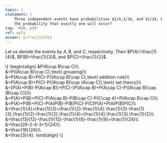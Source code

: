 ```yaml
---
topic: 1
statement: |
    Three independent events have probabilities $1/4,1/3$, and $1/2$. What is
    the probability that exactly one will occur?
tag: '#28, p29'
ref: epfa 
answer: $\frac{3}{4}$
---
```

Let us denote the events by $A,B$, and $C$, respectively. Then $P(A)=\frac{1}{4}$, $P(B)=\frac{1}{3}$, and $P(C)=\frac{1}{2}$. 

\\[
\begin{align}
&P(A\cup B\cup C)\\\\\
&=P((A\cup B)\cup C),\text{ grouping}\\\\\
&=P(A\cup B)+P(C)-P((A\cup B)\cap C),\text{ addition rule}\\\\\
&=P(A\cup B)+P(C)-P((A\cap B)\cup (A\cap C)),\text{ set theory}\\\\\
&=[P(A)+P(B)-P(A\cap B)]+P(C)-[P(A\cap B)+P(A\cap C)-P((A\cap B)\cap (B\cap C))]\\\\\
&=P(A)+P(B)+P(C)-P(A\cap B)-P(B\cap C)-P(C\cap A)+P(A\cap B\cap C)\\\\\
&=P(A)+P(B)+P(C)-P(A)P(B)-P(B)P(C)-P(C)P(A)+P(A)P(B)P(C)\\\\\
&=\frac{1}{4}+\frac{1}{3}+\frac{1}{2}-\frac{1}{4}.\frac{1}{3}-\frac{1}{3}.\frac{1}{2}-\frac{1}{2}.\frac{1}{4}+\frac{1}{4}.\frac{1}{3}.\frac{1}{2}\\\\\
&=\frac{13}{12}-\frac{1}{12}-\frac{1}{6}-\frac{1}{8}+\frac{1}{24}\\\\\
&=\frac{26-2-4-3+1}{24}\\\\\
&=\frac{18}{24}\\\\\
&=\frac{3}{4}.
\end{align}
\\]
